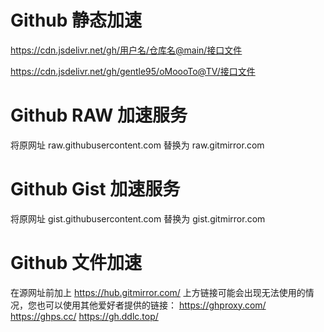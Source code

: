 # Github 静态加速

https://cdn.jsdelivr.net/gh/用户名/仓库名@main/接口文件

https://cdn.jsdelivr.net/gh/gentle95/oMoooTo@TV/接口文件

# Github RAW 加速服务

将原网址
raw.githubusercontent.com
替换为
raw.gitmirror.com

# Github Gist 加速服务

将原网址
gist.githubusercontent.com
替换为
gist.gitmirror.com

# Github 文件加速

在源网址前加上
https://hub.gitmirror.com/
上方链接可能会出现无法使用的情况，您也可以使用其他爱好者提供的链接：
https://ghproxy.com/
https://ghps.cc/
https://gh.ddlc.top/
